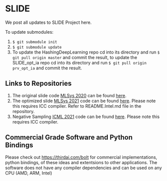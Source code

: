 # SLIDE 

We post all updates to SLIDE Project here. 

To update submodules: 
1. `$ git submodule init`
2. `$ git submodule update`
3. To update the HashingDeepLearning repo cd into its directory and run `$ git pull origin master` and commit the result, to update the SLIDE_opt_ia repo cd into its directory and run `$ git pull origin prv_opt_ia` and commit the result.

## Links to Repositories 
1. The original slide code [MLSys 2020](https://arxiv.org/abs/1903.03129) can be found [here](https://github.com/keroro824/HashingDeepLearning).
2. The optimized slide [MLSys 2021](https://proceedings.mlsys.org/paper/2021/file/3636638817772e42b59d74cff571fbb3-Paper.pdf) code can be found [here](https://github.com/IntelLabs/SLIDE_opt_ia). Please note this requires ICC compiler. Refer to README.Intel.md file in the repository. 
3. Negative Sampling [ICML 2021](http://proceedings.mlr.press/v139/daghaghi21a/daghaghi21a.pdf) code can be found [here](https://github.com/RUSH-LAB/NegativeSampling). Please note this requires ICC compiler. 


## Commercial Grade Software and Python Bindings
Please check out https://thirdai.com/bolt for commercial implementations, python bindings, of these ideas and extentsions to other applications.  The software does not have any compiler dependencies and can be used on any CPU (AMD, ARM, Intel) 
